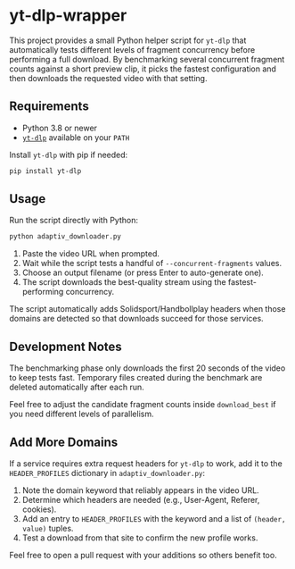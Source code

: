 # yt-dlp-wrapper

This project provides a small Python helper script for `yt-dlp` that automatically tests different levels of fragment concurrency before performing a full download. By benchmarking several concurrent fragment counts against a short preview clip, it picks the fastest configuration and then downloads the requested video with that setting.

## Requirements

- Python 3.8 or newer
- [`yt-dlp`](https://github.com/yt-dlp/yt-dlp) available on your `PATH`

Install `yt-dlp` with pip if needed:

```bash
pip install yt-dlp
```

## Usage

Run the script directly with Python:

```bash
python adaptiv_downloader.py
```

1. Paste the video URL when prompted.
2. Wait while the script tests a handful of `--concurrent-fragments` values.
3. Choose an output filename (or press Enter to auto-generate one).
4. The script downloads the best-quality stream using the fastest-performing concurrency.

The script automatically adds Solidsport/Handbollplay headers when those domains are detected so that downloads succeed for those services.

## Development Notes

The benchmarking phase only downloads the first 20 seconds of the video to keep tests fast. Temporary files created during the benchmark are deleted automatically after each run.

Feel free to adjust the candidate fragment counts inside `download_best` if you need different levels of parallelism.

## Add More Domains

If a service requires extra request headers for `yt-dlp` to work, add it to the `HEADER_PROFILES` dictionary in `adaptiv_downloader.py`:

1. Note the domain keyword that reliably appears in the video URL.
2. Determine which headers are needed (e.g., User-Agent, Referer, cookies).
3. Add an entry to `HEADER_PROFILES` with the keyword and a list of `(header, value)` tuples.
4. Test a download from that site to confirm the new profile works.

Feel free to open a pull request with your additions so others benefit too.
